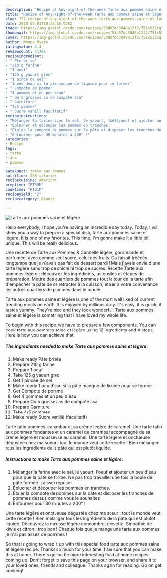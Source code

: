 ```yaml
---
description: "Recipe of Any-night-of-the-week Tarte aux pommes saine et légère"
title: "Recipe of Any-night-of-the-week Tarte aux pommes saine et légère"
slug: 727-recipe-of-any-night-of-the-week-tarte-aux-pommes-saine-et-legere
date: 2020-09-01T10:23:36.926Z
image: https://img-global.cpcdn.com/recipes/53d87dc3048a12f2/751x532cq70/tarte-aux-pommes-saine-et-legere-photo-principale-de-la-recette.jpg
thumbnail: https://img-global.cpcdn.com/recipes/53d87dc3048a12f2/751x532cq70/tarte-aux-pommes-saine-et-legere-photo-principale-de-la-recette.jpg
cover: https://img-global.cpcdn.com/recipes/53d87dc3048a12f2/751x532cq70/tarte-aux-pommes-saine-et-legere-photo-principale-de-la-recette.jpg
author: Wayne Myers
ratingvalue: 4.4
reviewcount: 41785
recipeingredient:
- " Pte brise"
- "210 g farine"
- "1 oeuf"
- "125 g yaourt grec"
- "1 pince de sel"
- "1 peu deau si la pte manque de liquide pour se former"
- " Compote de pomme"
- "4 pommes et un peu deau"
- " Ou 5 grosses cs de compote ssa"
- " Garniture"
- "4/5 pommes"
- " Sucre vanill facultatif"
recipeinstructions:
- "Mélanger la farine avec le sel, le yaourt, l&#39;oeuf et ajouter un peu d&#39;eau pour que la pâte se forme. Ne pas trop travailler une fois la boule de pâte formée. Laisser reposer"
- "Éplucher et découper les pommes en tranches."
- "Étaler la compote de pommes sur la pâte et disposer les tranches de pommes dessus comme vous le souhaitez"
- "Enfourner pour 30 minutes à 200° !"
categories:
- Recipe
tags:
- tarte
- aux
- pommes

katakunci: tarte aux pommes 
nutrition: 256 calories
recipecuisine: American
preptime: "PT39M"
cooktime: "PT31M"
recipeyield: "2"
recipecategory: Dinner

---
```



![Tarte aux pommes saine et légère](https://img-global.cpcdn.com/recipes/53d87dc3048a12f2/751x532cq70/tarte-aux-pommes-saine-et-legere-photo-principale-de-la-recette.jpg)

Hello everybody, I hope you're having an incredible day today. Today, I will show you a way to prepare a special dish, tarte aux pommes saine et légère. It is one of my favorites. This time, I'm gonna make it a little bit unique. This will be really delicious.

Une recette de Tarte aux Pommes &amp; Cannelle légère, gourmande et parfumée, avec comme seul sucre, celui des fruits. Ça faisait trèèèès longtemps que je n&#39;avais pas fait de dessert pardi ! Mais j&#39;avais envie d&#39;une tarte légère sans trop de chichi ni trop de sucres. Recette Tarte aux pommes légère : découvrez les ingrédients, ustensiles et étapes de préparation. Mettre des quartiers de pommes tout le tour de la tarte afin d&#39;empêcher la pâte de se rétracter à la cuisson, étaler à votre convenance les autres quartiers de pommes dans le moule.

Tarte aux pommes saine et légère is one of the most well liked of current trending meals on earth. It is enjoyed by millions daily. It's easy, it is quick, it tastes yummy. They're nice and they look wonderful. Tarte aux pommes saine et légère is something that I have loved my whole life.


To begin with this recipe, we have to prepare a few components. You can cook tarte aux pommes saine et légère using 12 ingredients and 4 steps. Here is how you can achieve that.

<!--inarticleads1-->

##### The ingredients needed to make Tarte aux pommes saine et légère:

1. Make ready  Pâte brisée
1. Prepare 210 g farine
1. Prepare 1 oeuf
1. Take 125 g yaourt grec
1. Get 1 pincée de sel
1. Make ready 1 peu d&#39;eau si la pâte manque de liquide pour se former
1. Get  Compote de pomme
1. Get 4 pommes et un peu d&#39;eau
1. Prepare  Ou 5 grosses cs de compote ssa
1. Prepare  Garniture
1. Take 4/5 pommes
1. Make ready  Sucre vanillé (facultatif)


Tarte tatin pommes-carambar et sa crème legère de caramel. Une tarte tatin aux pommes fondantes et un caramel de carambar accompagné de sa créme legere et mousseuse au caramel. Une tarte légère et onctueuse dégustée chez ma soeur : tout le monde veut cette recette ! Bien mélanger tous les ingrédients de la pâte qui est plutôt liquide. 

<!--inarticleads2-->

##### Instructions to make Tarte aux pommes saine et légère:

1. Mélanger la farine avec le sel, le yaourt, l&#39;oeuf et ajouter un peu d&#39;eau pour que la pâte se forme. Ne pas trop travailler une fois la boule de pâte formée. Laisser reposer
1. Éplucher et découper les pommes en tranches.
1. Étaler la compote de pommes sur la pâte et disposer les tranches de pommes dessus comme vous le souhaitez
1. Enfourner pour 30 minutes à 200° !


Une tarte légère et onctueuse dégustée chez ma soeur : tout le monde veut cette recette ! Bien mélanger tous les ingrédients de la pâte qui est plutôt liquide. Découvrez la mousse légère concombre, crevette. Smoothie de kiwis et citron : trop bon ! Chaque fois que je mange une tarte aux pommes, je n&#39;ai pas assez de pommes ! 

So that is going to wrap it up with this special food tarte aux pommes saine et légère recipe. Thanks so much for your time. I am sure that you can make this at home. There's gonna be more interesting food at home recipes coming up. Don't forget to save this page on your browser, and share it to your loved ones, friends and colleague. Thanks again for reading. Go on get cooking!
